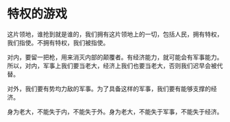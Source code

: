 # 特权的游戏

这片领地，谁抢到就是谁的，我们拥有这片领地上的一切，包括人民，拥有特权，我们指使。不拥有特权，我们被指使。

对内，要留一把枪，用来消灭内部的颠覆者。有经济能力，就可能会有军事能力。所以，对内，军事上我们要当老大，经济上我们也要当老大，否则我们迟早会被代替。

对外，我们要有势均力敌的军事。为了具备这样的军事，我们要有能够支撑的经济。

身为老大，不能失于内，不能失于外。身为老大，不能失于军事，不能失于经济。
